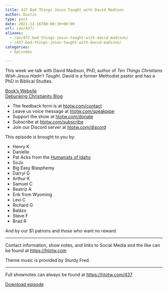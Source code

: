 ```yaml
---
title: 437 Bad Things Jesus Taught with David Madison
author: Dustin
type: post
date: 2021-12-16T08:00:39+00:00
url: /an/437/
aliases:
  - /an/437-bad-things-jesus-taught-with-david-madison/
  - /437-bad-things-jesus-taught-with-david-madison/
categories:
  - Episodes

---
```

<div id="buzzsprout-player-10552672"></div><script src="https://www.buzzsprout.com/1983601/10552672-437-bad-things-jesus-taught-with-david-madison.js?container_id=buzzsprout-player-10552672&player=small" type="text/javascript" charset="utf-8"></script>

This week we talk with David Madison, PhD, author of _Ten Things Christians Wish Jesus Hadn’t Taught_. David is a former Methodist pastor and has a PhD in Biblical Studies.

[Book’s Website][1]  
[Debunking Christianity Blog][2]

<!--more-->

 * The feedback form is at [htotw.com/contact][3]
 * Leave us voice message at [htotw.com/speakpipe][4]
 * Support the show at [htotw.com/donate][5]
 * Subscribe at [htotw.com/subscribe][6]
 * Join our Discord server at [htotw.com/discord][7]

This episode is brought to you by:

  * Henry K
  * Danielle
  * Pat Acks from the [Humanists of Idaho][8]
  * SoJo
  * Big Easy Blasphemy
  * Darryl G
  * Arthur K
  * Samuel C
  * Beatriz A
  * Erik from Wyoming
  * Levi C
  * Richard G
  * Balázs
  * Steve F
  * Brad R

And by our $1 patrons and those who want no reward.

* * *

Contact information, show notes, and links to Social Media and the like can be found at <https://htotw.com>

Theme music is provided by Sturdy Fred.

* * *

Full shownotes can always be found at <https://htotw.com/437>

[Download episode][9]

 [1]: https://www.badthingsjesustaught.com/
 [2]: https://www.debunking-christianity.com/
 [3]: https://htotw.com/contact
 [4]: https://htotw.com/speakpike
 [5]: https://htotw.com/donate
 [6]: https://htotw.com/subscribe
 [7]: https://htotw.com/discord
 [8]: https://www.humanistsofidaho.org/
 [9]: https://dts.podtrac.com/redirect.mp3/cdn.nomads.studio/file/nsp-media/atheist_nomads_437.mp3